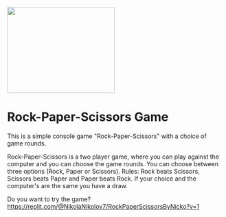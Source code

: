 <img src="https://user-images.githubusercontent.com/106319618/192167869-08d07f55-e35c-4152-b277-6e1c82fd9e5e.png" width="250" height="200">

# Rock-Paper-Scissors Game
This is a simple console game "Rock-Paper-Scissors" with a choice of game rounds.

Rock-Paper-Scissors is a two player game, where you can play against the computer and you can choose the game rounds. You can choose between three options (Rock, Paper or Scissors). Rules: Rock beats Scissors, Scissors beats Paper and Paper beats Rock. If your choice and the computer's are the same you have a draw.

Do you want to try the game?
https://replit.com/@NikolaNikolov7/RockPaperScissorsByNicko?v=1

